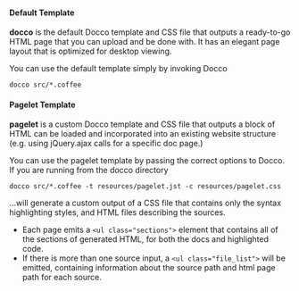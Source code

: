 #### Default Template

**docco** is the default Docco template and CSS file that outputs a ready-to-go
HTML page that you can upload and be done with.  It has an elegant page layout 
that is optimized for desktop viewing.  

You can use the default template simply by invoking Docco

    docco src/*.coffee

#### Pagelet Template

**pagelet** is a custom Docco template and CSS file that outputs a block of HTML
can be loaded and incorporated into an existing website structure (e.g. using 
jQuery.ajax calls for a specific doc page.)

You can use the pagelet template by passing the correct options to Docco.  If 
you are running from the docco directory

    docco src/*.coffee -t resources/pagelet.jst -c resources/pagelet.css

...will generate a custom output of a CSS file that contains only the syntax
highlighting styles, and HTML files describing the sources.

- Each page emits a `<ul class="sections">` element that contains all of the 
sections of generated HTML, for both the docs and highlighted code.
- If there is more than one source input, a `<ul class="file_list">` will be 
emitted, containing information about the source path and html page path for
each source.
